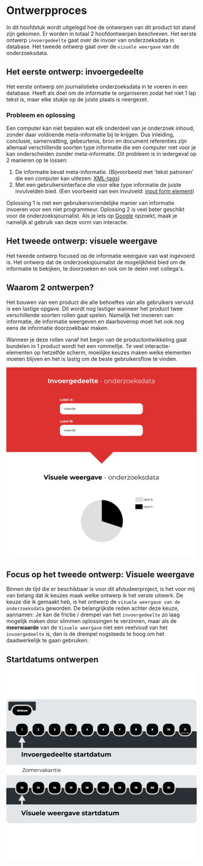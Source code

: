 # Ontwerpproces

In dit hoofdstuk wordt uitgelegd hoe de ontwerpen van dit product tot stand zijn gekomen. Er worden in totaal 2 hoofdontwerpen beschreven. Het eerste ontwerp `invoergedeelte` gaat over de invoer van onderzoeksdata in database. Het tweede ontwerp gaat over de `visuele weergave` van de onderzoeksdata.


## Het eerste ontwerp: invoergedeelte
Het eerste ontwerp om journalistieke onderzoeksdata in te voeren in een database. Heeft als doel om de informatie te organiseren zodat het niet 1 lap tekst is, maar elke stukje op de juiste plaats is neergezet.

### Probleem en oplossing
Een computer kan niet bepalen wat elk onderdeel van je onderzoek inhoud, zonder daar voldoende meta-informatie bij te krijgen. Dus inleiding, conclusie, samenvatting, gebeurtenis, bron en document referenties zijn allemaal verschillende soorten type informatie die een computer niet voor je kan onderscheiden zonder meta-informatie. Dit probleem is in iedergeval op 2 manieren op te lossen:

1. De informatie bevat meta-informatie. (Bijvoorbeeld met 'tekst patronen' die een computer kan uitlezen: [XML-tags](https://developer.mozilla.org/en-US/docs/Web/XML/XML_introduction))
2. Met een gebruikersinterface die voor elke type informatie de juiste invulvelden bied. (Een voorbeeld van een invulveld: [input form element](https://developer.mozilla.org/en-US/docs/Web/HTML/Element/input))


Oplossing 1 is niet een gebruikersvriendelijke manier van informatie invoeren voor een niet programmeur. Oplossing 2 is veel beter geschikt voor de onderzoeksjournalist. Als je iets op [Google](https://www.google.nl/) opzoekt, maak je namelijk al gebruik van deze vorm van interactie.


## Het tweede ontwerp: visuele weergave
Het tweede ontwerp focused op de informatie weergave van wat ingevoerd is. Het ontwerp dat de onderzoeksjournalist de mogelijkheid bied om de informatie te bekijken, te doorzoeken en ook om te delen met collega's.


## Waarom 2 ontwerpen?
Het bouwen van een product die alle behoeftes van alle gebruikers vervuld is een lastige opgave. Dit wordt nog lastiger wanneer het product twee verschillende soorten rollen gaat spelen. Namelijk het invoeren van informatie, de informatie weergeven en daarbovenop moet het ook nog eens de informatie doorzoekbaar maken.

Wanneer je deze rollen vanaf het begin van de productontwikkeling gaat bundelen in 1 product wordt het een rommeltje. Te veel interactie-elementen op hetzelfde scherm, moeilijke keuzes maken welke elementen moeten blijven en het is lastig om de beste gebruikersflow te vinden.



![Uitleg van 2 ontwerpflows](content/explanatory.png)


## Focus op het tweede ontwerp: Visuele weergave
Binnen de tijd die er beschikbaar is voor dit afstudeerproject, is het voor mij van belang dat ik keuzes maak welke ontwerp ik het verste uitwerk. De keuze die ik gemaakt heb, is het ontwerp de `visuele weergave van de onderzoeksdata` geworden. De belangrijkste reden achter deze keuze, aannamen: Je kan de frictie / drempel van het `invoergedeelte` zo laag mogelijk maken door slimmen oplossingen te verzinnen, maar als de __meerwaarde__ van de `Visuele weergave` niet een veelvoud van het `invoergedeelte` is, dan is de drempel nogsteeds te hoog om het daadwerkelijk te gaan gebruiken.


## Startdatums ontwerpen

![Startdatums ontwerpen](content/startdatums.png)


